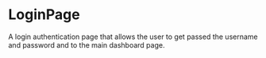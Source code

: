 # LoginPage
A login authentication page that allows the user to get passed the username and password and to the main dashboard page.
